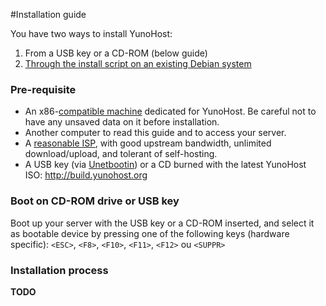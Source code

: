 #Installation guide

You have two ways to install YunoHost:

1. From a USB key or a CD-ROM (below guide)
2. [Through the install script on an existing Debian system](/#/install_on_debian)

### Pre-requisite

* An x86-[compatible machine](/#/compatible_hardware) dedicated for YunoHost. Be careful not to have any unsaved data on it before installation.
* Another computer to read this guide and to access your server.
* A [reasonable ISP](/#/isp), with good upstream bandwidth, unlimited download/upload, and tolerant of self-hosting.
* A USB key (via [Unetbootin](http://unetbootin.net/more-infos-and-get-it/)) or a CD burned with the latest YunoHost ISO: http://build.yunohost.org

### Boot on CD-ROM drive or USB key

Boot up your server with the USB key or a CD-ROM inserted, and select it as bootable device by pressing one of the following keys (hardware specific): ```<ESC>```, ```<F8>```, ```<F10>```, ```<F11>```, ```<F12>``` ou ```<SUPPR>```


### Installation process

**TODO**
